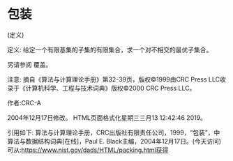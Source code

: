 # 包装


(定义)



定义:
给定一个有限基集的子集的有限集合，求一个对不相交的最优子集合。



另请参阅
覆盖。



注意:
摘自《算法与计算理论手册》第32-39页，版权©1999由CRC Press LLC收录于《计算机科学、工程与技术词典》版权©2000 CRC Press LLC。


作者:CRC-A







2004年12月17日修改。
HTML页面格式化星期三三月13 12:42:46 2019。



引用如下:
算法与计算理论手册，CRC出版社有限责任公司，1999，“包装”，中
算法与数据结构词典[在线]，Paul E. Black主编，2004年12月17日。(今天访问)
可从:https://www.nist.gov/dads/HTML/packing.html获得